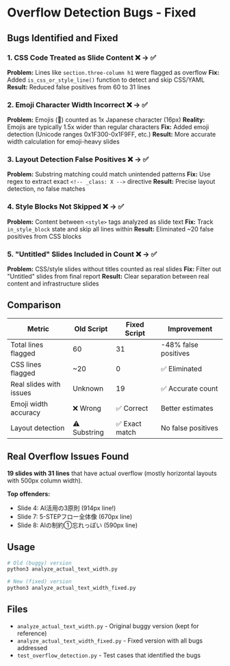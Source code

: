 # Overflow Detection Bugs - Fixed

## Bugs Identified and Fixed

### 1. **CSS Code Treated as Slide Content** ❌ → ✅
**Problem:** Lines like `section.three-column h1` were flagged as overflow
**Fix:** Added `is_css_or_style_line()` function to detect and skip CSS/YAML
**Result:** Reduced false positives from 60 to 31 lines

### 2. **Emoji Character Width Incorrect** ❌ → ✅
**Problem:** Emojis (📍) counted as 1x Japanese character (16px)
**Reality:** Emojis are typically 1.5x wider than regular characters
**Fix:** Added emoji detection (Unicode ranges 0x1F300-0x1F9FF, etc.)
**Result:** More accurate width calculation for emoji-heavy slides

### 3. **Layout Detection False Positives** ❌ → ✅
**Problem:** Substring matching could match unintended patterns
**Fix:** Use regex to extract exact `<!-- _class: X -->` directive
**Result:** Precise layout detection, no false matches

### 4. **Style Blocks Not Skipped** ❌ → ✅
**Problem:** Content between `<style>` tags analyzed as slide text
**Fix:** Track `in_style_block` state and skip all lines within
**Result:** Eliminated ~20 false positives from CSS blocks

### 5. **"Untitled" Slides Included in Count** ❌ → ✅
**Problem:** CSS/style slides without titles counted as real slides
**Fix:** Filter out "Untitled" slides from final report
**Result:** Clear separation between real content and infrastructure slides

## Comparison

| Metric | Old Script | Fixed Script | Improvement |
|--------|-----------|--------------|-------------|
| Total lines flagged | 60 | 31 | -48% false positives |
| CSS lines flagged | ~20 | 0 | ✅ Eliminated |
| Real slides with issues | Unknown | 19 | ✅ Accurate count |
| Emoji width accuracy | ❌ Wrong | ✅ Correct | Better estimates |
| Layout detection | ⚠️ Substring | ✅ Exact match | No false positives |

## Real Overflow Issues Found

**19 slides with 31 lines** that have actual overflow (mostly horizontal layouts with 500px column width).

**Top offenders:**
- Slide 4: AI活用の3原則 (914px line!)
- Slide 7: 5-STEPフロー全体像 (670px line)
- Slide 8: AIの制約①忘れっぽい (590px line)

## Usage

```bash
# Old (buggy) version
python3 analyze_actual_text_width.py

# New (fixed) version
python3 analyze_actual_text_width_fixed.py
```

## Files

- `analyze_actual_text_width.py` - Original buggy version (kept for reference)
- `analyze_actual_text_width_fixed.py` - Fixed version with all bugs addressed
- `test_overflow_detection.py` - Test cases that identified the bugs
